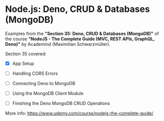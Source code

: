 # Node.js: Deno, CRUD & Databases (MongoDB)

Examples from the **"Section 35: Deno, CRUD & Databases (MongoDB)"** of the course **"NodeJS - The Complete Guide (MVC, REST APIs, GraphQL, Deno)"** by Academind (Maximilian Schwarzmüller).

Section 35 covered:

- [x] App Setup
- [ ] Handling CORS Errors
- [ ] Connecting Deno to MongoDB
- [ ] Using the MongoDB Client Module
- [ ] Finishing the Deno MongoDB CRUD Operations



More info: https://www.udemy.com/course/nodejs-the-complete-guide/